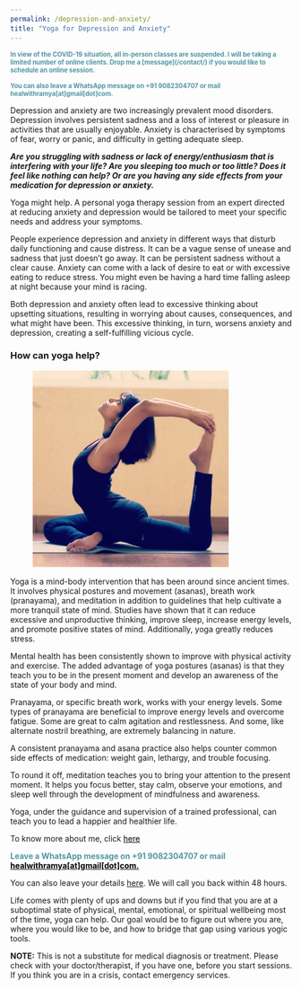 ```yaml
---
permalink: /depression-and-anxiety/
title: "Yoga for Depression and Anxiety"
---
```

<div>

<p style="color: #5096a1; font-size: 0.8em; font-weight:bold">
In view of the COVID-19 situation, all in-person classes are suspended. I will be taking a limited number of online clients. Drop me a [message](/contact/) if you would like to schedule an online session. <br><br>You can also leave a WhatsApp message on +91 9082304707 or mail healwithramya[at]gmail[dot]com.</p>

Depression and anxiety are two increasingly prevalent mood disorders. Depression involves persistent sadness and a loss of interest or pleasure in activities that are usually enjoyable. Anxiety is characterised by symptoms of fear, worry or panic, and difficulty in getting adequate sleep.

<b><i>Are you struggling with sadness or lack of energy/enthusiasm that is interfering with your life? Are you sleeping too much or too little? Does it feel like nothing can help? Or are you having any side effects from your medication for depression or anxiety.</i></b>

Yoga might help. A personal yoga therapy session from an expert directed at reducing anxiety and depression would be tailored to meet your specific needs and address your symptoms.

People experience depression and anxiety in different ways that disturb daily functioning and cause distress. It can be a vague sense of unease and sadness that just doesn’t go away. It can be persistent sadness without a clear cause. Anxiety can come with a lack of desire to eat or with excessive eating to reduce stress. You might even be having a hard time falling asleep at night because your mind is racing.

Both depression and anxiety often lead to excessive thinking about upsetting situations, resulting in worrying about causes, consequences, and what might have been. This excessive thinking, in turn, worsens anxiety and depression, creating a self-fulfilling vicious cycle. 

### How can yoga help?

<figure class="align-right">
  <img class="img-responsive" style="max-width:350px;" src="/assets/images/backbend.jpg" alt>
</figure>

Yoga is a mind-body intervention that has been around since ancient times. It involves physical postures and movement (asanas), breath work (pranayama), and meditation in addition to guidelines that help cultivate a more tranquil state of mind. Studies have shown that it can reduce excessive and unproductive thinking, improve sleep, increase energy levels, and promote positive states of mind. Additionally, yoga greatly reduces stress.

Mental health has been consistently shown to improve with physical activity and exercise. The added advantage of yoga postures (asanas) is that they teach you to be in the present moment and develop an awareness of the state of your body and mind.

Pranayama, or specific breath work, works with your energy levels. Some types of pranayama are beneficial to improve energy levels and overcome fatigue. Some are great to calm agitation and restlessness. And some, like alternate nostril breathing, are extremely balancing in nature.

A consistent pranayama and asana practice also helps counter common side effects of medication: weight gain, lethargy, and trouble focusing.

To round it off, meditation teaches you to bring your attention to the present moment. It helps you focus better, stay calm, observe your emotions, and sleep well through the development of mindfulness and awareness.

Yoga, under the guidance and supervision of a trained professional, can teach you to lead a happier and healthier life.

To know more about me, click <a href="/about/" style="color:#000;">here</a>

<p style="color: #5096a1;font-weight:bold;">Leave a WhatsApp message on +91 9082304707 or mail <a href="mailto:healwithramya@gmail.com" style="color:#000;">healwithramya[at]gmail[dot]com.</a><br>

You can also leave your details [here](/contact/). We will call you back within 48 hours.</p>

Life comes with plenty of ups and downs but if you find that you are at a suboptimal state of physical, mental, emotional, or spiritual wellbeing most of the time, yoga can help. Our goal would be to figure out where you are, where you would like to be, and how to bridge that gap using various yogic tools.

<b>NOTE:</b> This is not a substitute for medical diagnosis or treatment. Please check with your doctor/therapist, if you have one, before you start sessions. If you think you are in a crisis, contact emergency services.

</div>